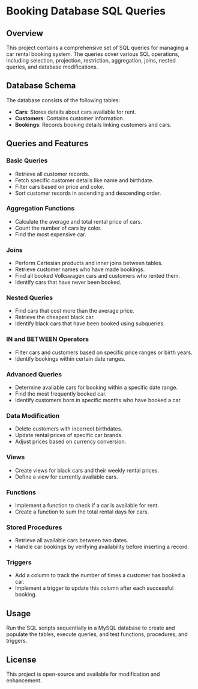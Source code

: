 # Booking Database SQL Queries

## Overview
This project contains a comprehensive set of SQL queries for managing a car rental booking system. The queries cover various SQL operations, including selection, projection, restriction, aggregation, joins, nested queries, and database modifications.

## Database Schema
The database consists of the following tables:
- **Cars**: Stores details about cars available for rent.
- **Customers**: Contains customer information.
- **Bookings**: Records booking details linking customers and cars.

## Queries and Features
### Basic Queries
- Retrieve all customer records.
- Fetch specific customer details like name and birthdate.
- Filter cars based on price and color.
- Sort customer records in ascending and descending order.

### Aggregation Functions
- Calculate the average and total rental price of cars.
- Count the number of cars by color.
- Find the most expensive car.

### Joins
- Perform Cartesian products and inner joins between tables.
- Retrieve customer names who have made bookings.
- Find all booked Volkswagen cars and customers who rented them.
- Identify cars that have never been booked.

### Nested Queries
- Find cars that cost more than the average price.
- Retrieve the cheapest black car.
- Identify black cars that have been booked using subqueries.

### IN and BETWEEN Operators
- Filter cars and customers based on specific price ranges or birth years.
- Identify bookings within certain date ranges.

### Advanced Queries
- Determine available cars for booking within a specific date range.
- Find the most frequently booked car.
- Identify customers born in specific months who have booked a car.

### Data Modification
- Delete customers with incorrect birthdates.
- Update rental prices of specific car brands.
- Adjust prices based on currency conversion.

### Views
- Create views for black cars and their weekly rental prices.
- Define a view for currently available cars.

### Functions
- Implement a function to check if a car is available for rent.
- Create a function to sum the total rental days for cars.

### Stored Procedures
- Retrieve all available cars between two dates.
- Handle car bookings by verifying availability before inserting a record.

### Triggers
- Add a column to track the number of times a customer has booked a car.
- Implement a trigger to update this column after each successful booking.

## Usage
Run the SQL scripts sequentially in a MySQL database to create and populate the tables, execute queries, and test functions, procedures, and triggers.

## License
This project is open-source and available for modification and enhancement.
